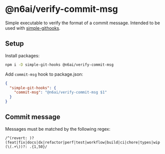 # @n6ai/verify-commit-msg

Simple executable to verify the format of a commit message. Intended to be used with [simple-githooks](https://github.com/toplenboren/simple-git-hooks).

## Setup

Install packages:
```bash
npm i -D simple-git-hooks @n6ai/verify-commit-msg
```

Add `commit-msg` hook to package.json:
```json
{
  "simple-git-hooks": {
    "commit-msg": "@n6ai/verify-commit-msg $1"
  }
}
```

## Commit message

Messages must be matched by the following regex:
```text
/^(revert: )?(feat|fix|docs|dx|refactor|perf|test|workflow|build|ci|chore|types|wip|release|deps)(\(.+\))?: .{1,50}/
```